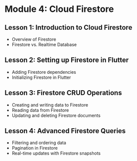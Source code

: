 # Module 4: Cloud Firestore

## Lesson 1: Introduction to Cloud Firestore

- Overview of Firestore
- Firestore vs. Realtime Database

## Lesson 2: Setting up Firestore in Flutter

- Adding Firestore dependencies
- Initializing Firestore in Flutter

## Lesson 3: Firestore CRUD Operations

- Creating and writing data to Firestore
- Reading data from Firestore
- Updating and deleting Firestore documents

## Lesson 4: Advanced Firestore Queries

- Filtering and ordering data
- Pagination in Firestore
- Real-time updates with Firestore snapshots

